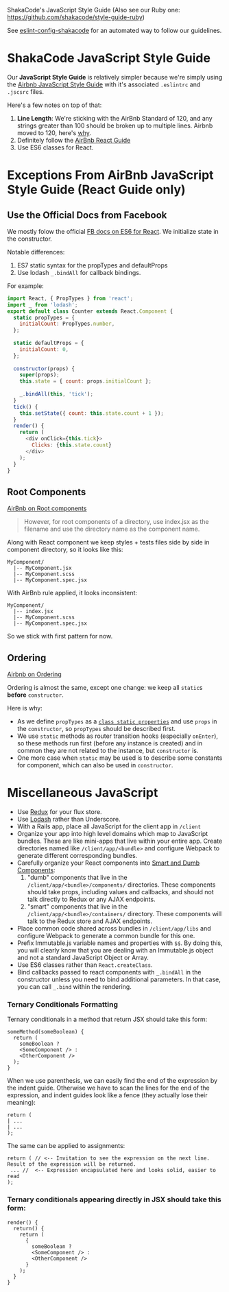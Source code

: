 ShakaCode's JavaScript Style Guide (Also see our Ruby one: https://github.com/shakacode/style-guide-ruby)

See [eslint-config-shakacode](./eslint-config-shakacode/README.md) for an automated way to follow our guidelines.

# ShakaCode JavaScript Style Guide

Our **JavaScript Style Guide** is relatively simpler because we're simply using the [Airbnb JavaScript Style Guide](https://github.com/airbnb/javascript) with it's associated `.eslintrc` and `.jscsrc` files.

Here's a few notes on top of that:

1. **Line Length**: We're sticking with the AirBnb Standard of 120, and any strings greater than 100 should be broken up to multiple lines. Airbnb moved to 120, here's [why](https://github.com/airbnb/javascript/pull/458).
2. Definitely follow the [AirBnb React Guide](https://github.com/airbnb/javascript/blob/master/react/README.md)
3. Use ES6 classes for React.

# Exceptions From AirBnb JavaScript Style Guide (React Guide only)

## Use the Official Docs from Facebook
We mostly folow the official [FB docs on ES6 for React](https://facebook.github.io/react/docs/reusable-components.html#es6-classes). We initialize state in the constructor. 

Notable differences:

1. ES7 static syntax for the propTypes and defaultProps
2. Use lodash `_.bindAll` for callback bindings.

For example:

```javascript
import React, { PropTypes } from 'react';
import _ from 'lodash';
export default class Counter extends React.Component {
  static propTypes = {
    initialCount: PropTypes.number,
  };
  
  static defaultProps = {
    initialCount: 0,
  };
  
  constructor(props) {
    super(props);
    this.state = { count: props.initialCount };
    
    _.bindAll(this, 'tick');
  }
  tick() {
    this.setState({ count: this.state.count + 1 });
  }
  render() {
    return (
      <div onClick={this.tick}>
        Clicks: {this.state.count}
      </div>
    );
  }
}
```

## Root Components
[AirBnb on Root components](https://github.com/airbnb/javascript/blob/master/react/README.md#naming)

> However, for root components of a directory, use index.jsx as the filename and use the directory name as the component name.

Along with React component we keep styles + tests files side by side in component directory, so it looks like this:

```
MyComponent/
  |-- MyComponent.jsx
  |-- MyComponent.scss
  |-- MyComponent.spec.jsx
```

With AirBnb rule applied, it looks inconsistent:

```
MyComponent/
  |-- index.jsx
  |-- MyComponent.scss
  |-- MyComponent.spec.jsx
```

So we stick with first pattern for now.

## Ordering
[Airbnb on Ordering](https://github.com/airbnb/javascript/blob/master/react/README.md#ordering)

Ordering is almost the same, except one change: we keep all `static`s **before** `constructor`.

Here is why:

* As we define `propTypes` as a [`class static properties`](https://github.com/jeffmo/es-class-fields-and-static-properties) and use `props` in the `constructor`, so `propTypes` should be described first.
* We use `static` methods as router transition hooks (especially `onEnter`), so these methods run first (before any instance is created) and in common they are not related to the instance, but `constructor` is.
* One more case when `static` may be used is to describe some constants for component, which can also be used in `constructor`.

# Miscellaneous JavaScript

* Use [Redux](https://github.com/rackt/redux) for your flux store.
* Use [Lodash](https://lodash.com/) rather than Underscore.
* With a Rails app, place all JavaScript for the client app in `/client`
* Organize your app into high level domains which map to JavaScript bundles. These are like mini-apps that live within your entire app. Create directories named like `/client/app/<bundle>` and configure Webpack to generate different corresponding bundles.
* Carefully organize your React components into [Smart and Dumb Components](https://medium.com/@dan_abramov/smart-and-dumb-components-7ca2f9a7c7d0#.ygdkh1l7b):
   1. "dumb" components that live in the `/client/app/<bundle>/components/` directories. These components should take props, including values and callbacks, and should not talk directly to Redux or any AJAX endpoints.
   2. "smart" components that live in the `/client/app/<bundle>/containers/` directory. These components will talk to the Redux store and AJAX endpoints.
* Place common code shared across bundles in `/client/app/libs` and configure Webpack to generate a common bundle for this one.
* Prefix Immutable.js variable names and properties with `$$`. By doing this, you will clearly know that you are dealing with an Immutable.js object and not a standard JavaScript Object or Array.
* Use ES6 classes rather than `React.createClass`.
* Bind callbacks passed to react components with `_.bindAll` in the constructor unless you need to bind additional parameters. In that case, you can call `_.bind` within the rendering.

### Ternary Conditionals Formatting
Ternary conditionals in a method that return JSX should take this form:

```es6
someMethod(someBoolean) {
  return (
    someBoolean ?
    <SomeComponent /> :
    <OtherComponent />
  );
}
```

When we use parenthesis, we can easily find the end of the expression by the indent guide. Otherwise we have to scan the lines for the end of the expression, and indent guides look like a fence (they actually lose their meaning):

```
return (
| ...
| ...
);
```

The same can be applied to assignments:

```
return ( // <-- Invitation to see the expression on the next line. Result of the expression will be returned.
 ... //  <-- Expression encapsulated here and looks solid, easier to read
);
```

### Ternary conditionals appearing directly in JSX should take this form:

```es6
render() {
  return() {
    return (
      {
        someBoolean ?
        <SomeComponent /> :
        <OtherComponent />
      }
    );
  }
}
```
